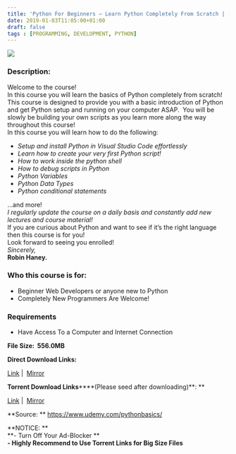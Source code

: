 ```yaml
---
title: 'Python For Beginners – Learn Python Completely From Scratch | [ 199.99$ Course For Free ]'
date: 2019-01-03T11:05:00+01:00
draft: false
tags : [PROGRAMMING, DEVELOPMENT, PYTHON]
---
```


[![](https://3.bp.blogspot.com/-w9pX6Jnin7Y/XC3ca1R8vhI/AAAAAAAAA3c/x1Q9RPiBF4UZkMSNri4cOJp-TQnkTwQtwCLcBGAs/s640/Python-For-Beginners.jpg)](https://3.bp.blogspot.com/-w9pX6Jnin7Y/XC3ca1R8vhI/AAAAAAAAA3c/x1Q9RPiBF4UZkMSNri4cOJp-TQnkTwQtwCLcBGAs/s1600/Python-For-Beginners.jpg)

  

### Description:

Welcome to the course!  
In this course you will learn the basics of Python completely from scratch!  
This course is designed to provide you with a basic introduction of Python and get Python setup and running on your computer ASAP.  You will be slowly be building your own scripts as you learn more along the way throughout this course!  
In this course you will learn how to do the following:  

*   _Setup and install Python in Visual Studio Code effortlessly_
*   _Learn how to create your very first Python script!_
*   _How to work inside the python shell_
*   _How to debug scripts in Python_
*   _Python Variables_
*   _Python Data Types_
*   _Python conditional statements_

…and more!  
_I regularly update the course on a daily basis and constantly add new lectures and course material!_  
If you are curious about Python and want to see if it’s the right language then this course is for you!  
Look forward to seeing you enrolled!  
_Sincerely,_  
**Robin Haney.**  

### Who this course is for:

*   Beginner Web Developers or anyone new to Python
*   Completely New Programmers Are Welcome!

### Requirements

*   Have Access To a Computer and Internet Connection

**File Size:  556.0MB**

**Direct Download Links:**

 [Link](https://arthikgyan.com/PythonForlink1) |  [Mirror](https://arthikgyan.com/PythonForlink2)

**Torrent Download Links******(Please seed after downloading)**: **

 [Link](https://arthikgyan.com/PythonFortorrent1) |  [Mirror](https://arthikgyan.com/PythonFortorrent2)  
  
**Source: ** https://www.udemy.com/pythonbasics/  
  
**NOTICE: **  
**\- Turn Off Your Ad-Blocker **  
**\- Highly Recommend to Use Torrent Links for Big Size Files**
